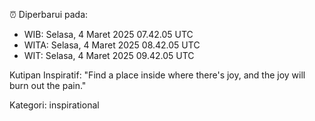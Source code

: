⏰ Diperbarui pada:
- WIB: Selasa, 4 Maret 2025 07.42.05 UTC
- WITA: Selasa, 4 Maret 2025 08.42.05 UTC
- WIT: Selasa, 4 Maret 2025 09.42.05 UTC

Kutipan Inspiratif:
"Find a place inside where there's joy, and the joy will burn out the pain."


Kategori: inspirational

